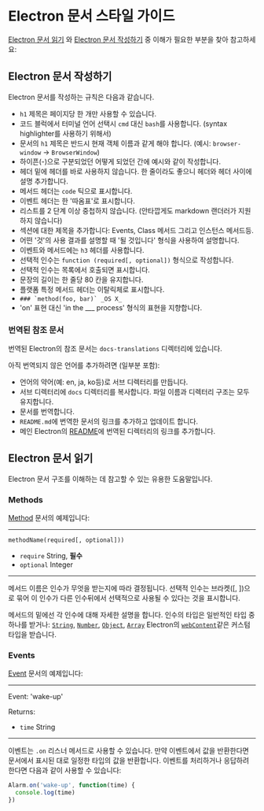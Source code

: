 ﻿# Electron 문서 스타일 가이드

[Electron 문서 읽기](#electron-문서-읽기) 와 [Electron 문서 작성하기](#electron-문서-작성하기) 중 이해가 필요한 부분을 찾아 참고하세요:

## Electron 문서 작성하기

Electron 문서를 작성하는 규칙은 다음과 같습니다.

- `h1` 제목은 페이지당 한 개만 사용할 수 있습니다.
- 코드 블럭에서 터미널 언어 선택시 `cmd` 대신 `bash`를 사용합니다. (syntax highlighter를 사용하기 위해서)
- 문서의 `h1` 제목은 반드시 현재 객체 이름과 같게 해야 합니다. (예시: `browser-window` → `BrowserWindow`)
 - 하이픈(-)으로 구분되었던 어떻게 되었던 간에 예시와 같이 작성합니다.
- 헤더 밑에 헤더를 바로 사용하지 않습니다. 한 줄이라도 좋으니 헤더와 헤더 사이에 설명 추가합니다.
- 메서드 헤더는 `code` 틱으로 표시합니다.
- 이벤트 헤더는 한 '따옴표'로 표시합니다.
- 리스트를 2 단계 이상 중첩하지 않습니다. (안타깝게도 markdown 랜더러가 지원하지 않습니다)
- 섹션에 대한 제목을 추가합니다: Events, Class 메서드 그리고 인스턴스 메서드등.
- 어떤 '것'의 사용 결과를 설명할 때 '될 것입니다' 형식을 사용하여 설명합니다.
- 이벤트와 메서드에는 `h3` 헤더를 사용합니다.
- 선택적 인수는 `function (required[, optional])` 형식으로 작성합니다.
- 선택적 인수는 목록에서 호출되면 표시합니다.
- 문장의 길이는 한 줄당 80 칸을 유지합니다.
- 플랫폼 특정 메서드 헤더는 이탈릭체로 표시합니다.
 - ```### `method(foo, bar)` _OS X_```
- 'on' 표현 대신 'in the ___ process' 형식의 표현을 지향합니다.

### 번역된 참조 문서

번역된 Electron의 참조 문서는 `docs-translations` 디렉터리에 있습니다.

아직 번역되지 않은 언어를 추가하려면 (일부분 포함):

- 언어의 약어(예: en, ja, ko등)로 서브 디렉터리를 만듭니다.
- 서브 디렉터리에 `docs` 디렉터리를 복사합니다. 파일 이름과 디렉터리 구조는 모두 유지합니다.
- 문서를 번역합니다.
- `README.md`에 번역한 문서의 링크를 추가하고 업데이트 합니다.
- 메인 Electron의 [README](https://github.com/atom/electron#documentation-translations)에 번역된 디렉터리의 링크를 추가합니다.

## Electron 문서 읽기

Electron 문서 구조를 이해하는 데 참고할 수 있는 유용한 도움말입니다.

### Methods

[Method](https://developer.mozilla.org/en-US/docs/Glossary/Method) 문서의 예제입니다:

---

`methodName(required[, optional]))`

* `require` String, **필수**
* `optional` Integer

---

메서드 이름은 인수가 무엇을 받는지에 따라 결정됩니다. 선택적 인수는 브라켓([, ])으로 묶어
이 인수가 다른 인수뒤에서 선택적으로 사용될 수 있다는 것을 표시합니다.

메서드의 밑에선 각 인수에 대해 자세한 설명을 합니다. 인수의 타입은 일반적인 타입 중 하나를 받거나:
[`String`](https://developer.mozilla.org/en-US/docs/Web/JavaScript/Reference/Global_Objects/String), [`Number`](https://developer.mozilla.org/en-US/docs/Web/JavaScript/Reference/Global_Objects/Number), [`Object`](https://developer.mozilla.org/en-US/docs/Web/JavaScript/Reference/Global_Objects/Object), [`Array`](https://developer.mozilla.org/en-US/docs/Web/JavaScript/Reference/Global_Objects/Array)
Electron의 [`webContent`](api/web-content.md)같은 커스텀 타입을 받습니다.

### Events

[Event](https://developer.mozilla.org/en-US/docs/Web/API/Event) 문서의 예제입니다:

---

Event: 'wake-up'

Returns:

* `time` String

---

이벤트는 `.on` 리스너 메서드로 사용할 수 있습니다. 만약 이벤트에서 값을 반환한다면 문서에서 표시된 대로
일정한 타입의 값을 반환합니다. 이벤트를 처리하거나 응답하려 한다면 다음과 같이 사용할 수 있습니다:

```javascript
Alarm.on('wake-up', function(time) {
  console.log(time)
})
```
